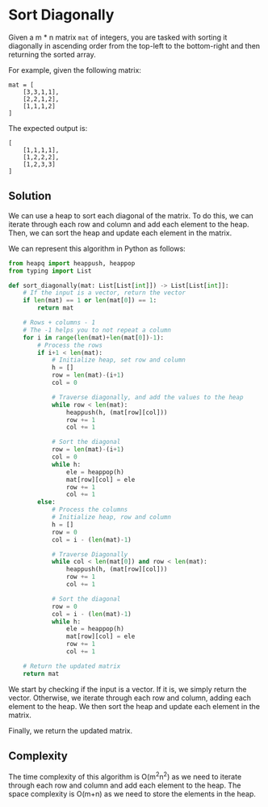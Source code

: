 
# Sort Diagonally

Given a m * n matrix `mat` of integers, you are tasked with sorting it diagonally in ascending order from the top-left to the bottom-right and then returning the sorted array. 

For example, given the following matrix:

```
mat = [
    [3,3,1,1],
    [2,2,1,2],
    [1,1,1,2]
]
```

The expected output is:

```
[
    [1,1,1,1],
    [1,2,2,2],
    [1,2,3,3]
]
```

## Solution

We can use a heap to sort each diagonal of the matrix. To do this, we can iterate through each row and column and add each element to the heap. Then, we can sort the heap and update each element in the matrix. 

We can represent this algorithm in Python as follows:

```python
from heapq import heappush, heappop
from typing import List

def sort_diagonally(mat: List[List[int]]) -> List[List[int]]:
    # If the input is a vector, return the vector
    if len(mat) == 1 or len(mat[0]) == 1:
        return mat

    # Rows + columns - 1
    # The -1 helps you to not repeat a column
    for i in range(len(mat)+len(mat[0])-1):
        # Process the rows
        if i+1 < len(mat):
            # Initialize heap, set row and column
            h = []
            row = len(mat)-(i+1)
            col = 0

            # Traverse diagonally, and add the values to the heap
            while row < len(mat):
                heappush(h, (mat[row][col]))
                row += 1
                col += 1

            # Sort the diagonal
            row = len(mat)-(i+1)
            col = 0
            while h:
                ele = heappop(h)
                mat[row][col] = ele
                row += 1
                col += 1
        else:
            # Process the columns
            # Initialize heap, row and column
            h = []
            row = 0
            col = i - (len(mat)-1)

            # Traverse Diagonally
            while col < len(mat[0]) and row < len(mat):
                heappush(h, (mat[row][col]))
                row += 1
                col += 1

            # Sort the diagonal
            row = 0
            col = i - (len(mat)-1)
            while h:
                ele = heappop(h)
                mat[row][col] = ele
                row += 1
                col += 1

    # Return the updated matrix
    return mat
```

We start by checking if the input is a vector. If it is, we simply return the vector. Otherwise, we iterate through each row and column, adding each element to the heap. We then sort the heap and update each element in the matrix. 

Finally, we return the updated matrix.

## Complexity

The time complexity of this algorithm is O(m<sup>2</sup>n<sup>2</sup>) as we need to iterate through each row and column and add each element to the heap. The space complexity is O(m+n) as we need to store the elements in the heap.